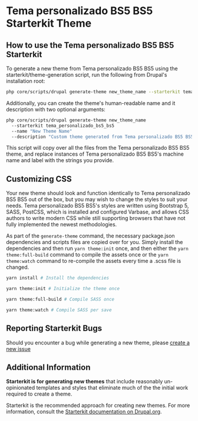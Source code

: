 # Tema personalizado BS5 BS5 Starterkit Theme

## How to use the Tema personalizado BS5 BS5 Starterkit

To generate a new theme from Tema personalizado BS5 BS5 using the starterkit/theme-generation
script, run the following from Drupal's installation root:

```sh
php core/scripts/drupal generate-theme new_theme_name --starterkit tema_personalizado_bs5_bs5
```

Additionally, you can create the theme's human-readable name and it description
with two optional arguments:

```sh
php core/scripts/drupal generate-theme new_theme_name
  --starterkit tema_personalizado_bs5_bs5
  --name "New Theme Name"
  --description "Custom theme generated from Tema personalizado BS5 BS5 theme"
```

This script will copy over all the files from the Tema personalizado BS5 BS5 theme, and replace
instances of Tema personalizado BS5 BS5's machine name and label with the strings you provide.

## Customizing CSS

Your new theme should look and function identically to Tema personalizado BS5 BS5 out of the box,
but you may wish to change the styles to suit your needs. Tema personalizado BS5 BS5's styles are
written using Bootstrap 5, SASS, PostCSS, which is installed and configured Varbase,
and allows CSS authors to write modern CSS while still supporting browsers that have
not fully implemented the newest methodologies.

As part of the `generate-theme` command, the necessary package.json dependencies
and scripts files are copied over for you. Simply install the dependencies and
then run `yarn theme:init` once, and then either the `yarn theme:full-build`
command to compile the assets once or the `yarn theme:watch` command
to re-compile the assets every time a .scss file is
changed.

```bash
yarn install # Install the dependencies

yarn theme:init # Initialize the theme once

yarn theme:full-build # Compile SASS once

yarn theme:watch # Compile SASS per save
```

## Reporting Starterkit Bugs

Should you encounter a bug while generating a new theme, please
[create a new issue](https://www.drupal.org/node/add/project-issue/tema_personalizado_bs5_bs5)

## Additional Information

**Starterkit is for generating new themes** that include
reasonably un-opinionated templates and styles that eliminate much of the
the initial work required to create a theme.

Starterkit is the recommended approach for creating new themes. For more
information, consult the
[Starterkit documentation on Drupal.org](https://www.drupal.org/docs/core-modules-and-themes/core-themes/starterkit-theme).
